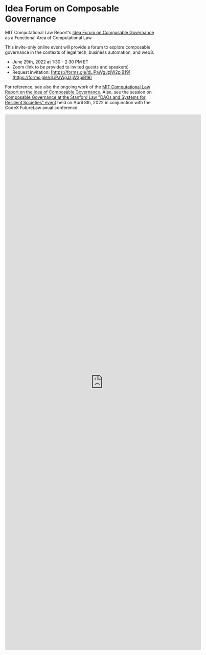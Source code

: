 # Idea Forum on Composable Governance

MIT Computational Law Report's [Idea Forum on Composable Governance](https://legalcomponents.github.io/ComposableGovernance) as a Functional Area of Computational Law

This invite-only online event will provide a forum to explore composable governance in the contexts of legal tech, business automation, and web3.  

* June 29th, 2022 at 1:30 - 2:30 PM ET
* Zoom (link to be provided to invited guests and speakers)
* Request invitation: [https://forms.gle/dLiPaWgJzjW2piB19](https://forms.gle/dLiPaWgJzjW2piB19)

For reference, see also the ongoing work of the [MIT Computational Law Report on the idea of Composable Governance](https://law.mit.edu/composablegovernance).  Also, see the session on [Composable Governance at the Stanford Law "DAOs and Systems for Resilient Societies" event](https://conferences.law.stanford.edu/futurelaw2022/related-events) held on April 8th, 2022 in conjunction with the CodeX FutureLaw anual conference. 

<iframe src="https://docs.google.com/forms/d/e/1FAIpQLScs5AJkmRSbPC9K_DVQfz7oo1Kg0neYqPgNHQwpr3QFYHeFWg/viewform?embedded=true" width="640" height="1753" frameborder="0" marginheight="0" marginwidth="0">Loading…</iframe>
